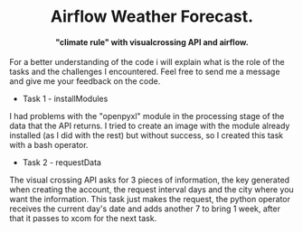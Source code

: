 <h1 align="center">Airflow Weather Forecast.</h1>

<h4 align='center'>"climate rule" with visualcrossing API and airflow.</h4>

<p>For a better understanding of the code i will explain what is the role of the tasks and the challenges I encountered. Feel free to send me a message and give me your feedback on the code.</p>

- Task 1 - installModules
<p>I had problems with the "openpyxl" module in the processing stage of the data that the API returns. I tried to create an image with the module already installed (as I did with the rest) but without success, so I created this task with a bash operator.</p>

- Task 2 - requestData
<p>The visual crossing API asks for 3 pieces of information, the key generated when creating the account, the request interval days and the city where you want the information. This task just makes the request, the python operator receives the current day's date and adds another 7 to bring 1 week, after that it passes to xcom for the next task.</p>
